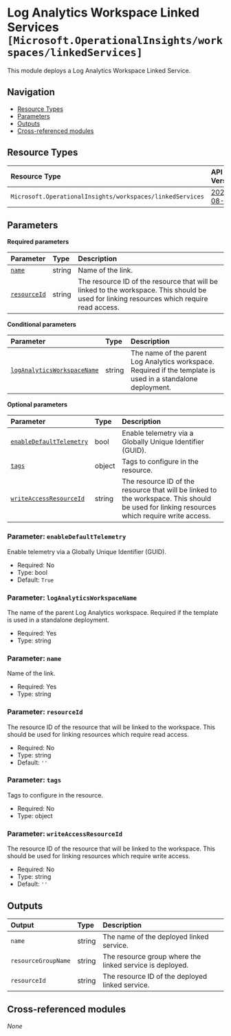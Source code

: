 # Log Analytics Workspace Linked Services `[Microsoft.OperationalInsights/workspaces/linkedServices]`

This module deploys a Log Analytics Workspace Linked Service.

## Navigation

- [Resource Types](#Resource-Types)
- [Parameters](#Parameters)
- [Outputs](#Outputs)
- [Cross-referenced modules](#Cross-referenced-modules)

## Resource Types

| Resource Type | API Version |
| :-- | :-- |
| `Microsoft.OperationalInsights/workspaces/linkedServices` | [2020-08-01](https://learn.microsoft.com/en-us/azure/templates/Microsoft.OperationalInsights/2020-08-01/workspaces/linkedServices) |

## Parameters

**Required parameters**

| Parameter | Type | Description |
| :-- | :-- | :-- |
| [`name`](#parameter-name) | string | Name of the link. |
| [`resourceId`](#parameter-resourceid) | string | The resource ID of the resource that will be linked to the workspace. This should be used for linking resources which require read access. |

**Conditional parameters**

| Parameter | Type | Description |
| :-- | :-- | :-- |
| [`logAnalyticsWorkspaceName`](#parameter-loganalyticsworkspacename) | string | The name of the parent Log Analytics workspace. Required if the template is used in a standalone deployment. |

**Optional parameters**

| Parameter | Type | Description |
| :-- | :-- | :-- |
| [`enableDefaultTelemetry`](#parameter-enabledefaulttelemetry) | bool | Enable telemetry via a Globally Unique Identifier (GUID). |
| [`tags`](#parameter-tags) | object | Tags to configure in the resource. |
| [`writeAccessResourceId`](#parameter-writeaccessresourceid) | string | The resource ID of the resource that will be linked to the workspace. This should be used for linking resources which require write access. |

### Parameter: `enableDefaultTelemetry`

Enable telemetry via a Globally Unique Identifier (GUID).
- Required: No
- Type: bool
- Default: `True`

### Parameter: `logAnalyticsWorkspaceName`

The name of the parent Log Analytics workspace. Required if the template is used in a standalone deployment.
- Required: Yes
- Type: string

### Parameter: `name`

Name of the link.
- Required: Yes
- Type: string

### Parameter: `resourceId`

The resource ID of the resource that will be linked to the workspace. This should be used for linking resources which require read access.
- Required: No
- Type: string
- Default: `''`

### Parameter: `tags`

Tags to configure in the resource.
- Required: No
- Type: object

### Parameter: `writeAccessResourceId`

The resource ID of the resource that will be linked to the workspace. This should be used for linking resources which require write access.
- Required: No
- Type: string
- Default: `''`


## Outputs

| Output | Type | Description |
| :-- | :-- | :-- |
| `name` | string | The name of the deployed linked service. |
| `resourceGroupName` | string | The resource group where the linked service is deployed. |
| `resourceId` | string | The resource ID of the deployed linked service. |

## Cross-referenced modules

_None_
